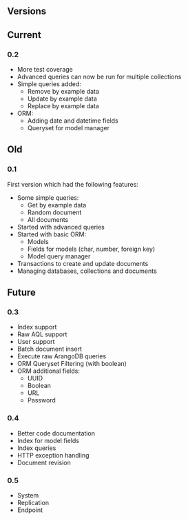 Versions
---------

## Current

### 0.2

- More test coverage
- Advanced queries can now be run for multiple collections
- Simple queries added:
    - Remove by example data
    - Update by example data
    - Replace by example data
- ORM:
    - Adding date and datetime fields
    - Queryset for model manager

## Old

### 0.1
First version which had the following features:

- Some simple queries:
    - Get by example data
    - Random document
    - All documents
- Started with advanced queries
- Started with basic ORM:
    - Models
    - Fields for models (char, number, foreign key)
    - Model query manager
- Transactions to create and update documents
- Managing databases, collections and documents

## Future
    
### 0.3
- Index support
- Raw AQL support
- User support
- Batch document insert
- Execute raw ArangoDB queries
- ORM Queryset Filtering (with boolean)
- ORM additional fields:
    - UUID
    - Boolean
    - URL
    - Password

### 0.4
- Better code documentation
- Index for model fields
- Index queries
- HTTP exception handling
- Document revision

### 0.5
- System
- Replication
- Endpoint
